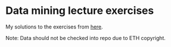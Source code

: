 # Data mining lecture exercises
My solutions to the exercises from [here](http://las.ethz.ch/courses/datamining-f15/).

Note: Data should not be checked into repo due to ETH copyright.
